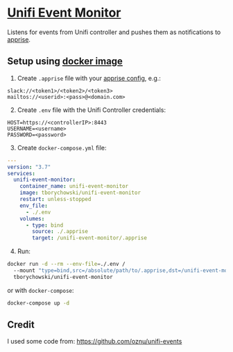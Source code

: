 # [Unifi Event Monitor](https://github.com/tborychowski/unifi-event-monitor)
Listens for events from Unifi controller and pushes them as notifications to [apprise](https://github.com/caronc/apprise).


## Setup using [docker image](https://hub.docker.com/r/tborychowski/unifi-event-monitor)
1. Create `.apprise` file with your [apprise config](https://github.com/caronc/apprise#popular-notification-services), e.g.:

```
slack://<token1>/<token2>/<token3>
mailtos://<userid>:<pass>@<domain.com>
```

2. Create `.env` file with the Unifi Controller credentials:

```
HOST=https://<controllerIP>:8443
USERNAME=<username>
PASSWORD=<password>
```

3. Create `docker-compose.yml` file:

```yaml
---
version: "3.7"
services:
  unifi-event-monitor:
    container_name: unifi-event-monitor
    image: tborychowski/unifi-event-monitor
    restart: unless-stopped
    env_file:
      - ./.env
    volumes:
      - type: bind
        source: ./.apprise
        target: /unifi-event-monitor/.apprise
```


4. Run:

```sh
docker run -d --rm --env-file=./.env /
  --mount "type=bind,src=/absolute/path/to/.apprise,dst=/unifi-event-monitor/.apprise" \
  tborychowski/unifi-event-monitor
```

or with `docker-compose`:
```sh
docker-compose up -d
```



## Credit
I used some code from: https://github.com/oznu/unifi-events
